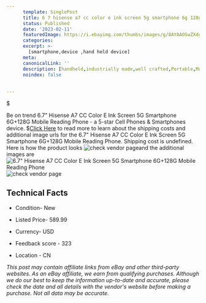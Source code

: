 ```yaml
---
      template: SinglePost
      title: 6 7 hisense a7 cc color e ink screen 5g smartphone 6g 128g mobile reading phone
      status: Published
      date: '2023-02-11'
      featuredImage: https://i.ebayimg.com/thumbs/images/g/8AYAAOSwZXdgwHjg/s-l225.jpg
      categories: 
      excerpt: >-
        [smartphone,device ,hand held device]
      meta:
      canonicalLink: ''
      description: [handheld,industrially made,well crafted,Portable,Mobile,Compact,Convenient,Lightweight,Maneuverable,Man-portable,Miniature,Carriable,Hand-held,Light,Holdable,Transportable,Mobile device,Pocket-sized,On-the-go,Wireless,Cordless,Compact size,Convenient size, smartphone,device ,hand held device]
      noindex: false
      
        
---
```

$

Be on trend 6.7" Hisense A7 CC Color E Ink Screen 5G Smartphone 6G+128G Mobile Reading Phone - a 5-star Cell Phones & Smartphones device.
$[Click Here](https://www.ebay.com/itm/234075441604?hash=item367ffbc9c4%3Ag%3A8AYAAOSwZXdgwHjg&mkevt=1&mkcid=1&mkrid=711-53200-19255-0&campid=%253CePNCampaignId%253E&customid=%253CreferenceId%253E&toolid=10049) to read more to learn about the shipping costs and additional image urls for the 6.7" Hisense A7 CC Color E Ink Screen 5G Smartphone 6G+128G Mobile Reading Phone. Shipping cost is undefined. Here is how the product looks ![check vendor page](https://i.ebayimg.com/thumbs/images/g/8AYAAOSwZXdgwHjg/s-l225.jpg)and the additional images are![6.7" Hisense A7 CC Color E Ink Screen 5G Smartphone 6G+128G Mobile Reading Phone](https://i.ebayimg.com/images/g/8AYAAOSwZXdgwHjg/s-l960.jpg)![check vendor page](https://origin-galleryplus.ebayimg.com/ws/web/234075441604_2_0_1/225x225.jpg,https://origin-galleryplus.ebayimg.com/ws/web/234075441604_3_0_1/225x225.jpg,https://origin-galleryplus.ebayimg.com/ws/web/234075441604_4_0_1/225x225.jpg,https://origin-galleryplus.ebayimg.com/ws/web/234075441604_5_0_1/225x225.jpg,https://origin-galleryplus.ebayimg.com/ws/web/234075441604_6_0_1/225x225.jpg,https://origin-galleryplus.ebayimg.com/ws/web/234075441604_7_0_1/225x225.jpg,https://origin-galleryplus.ebayimg.com/ws/web/234075441604_8_0_1/225x225.jpg,https://origin-galleryplus.ebayimg.com/ws/web/234075441604_9_0_1/225x225.jpg,https://origin-galleryplus.ebayimg.com/ws/web/234075441604_10_0_1/225x225.jpg,https://origin-galleryplus.ebayimg.com/ws/web/234075441604_11_0_1/225x225.jpg,https://origin-galleryplus.ebayimg.com/ws/web/234075441604_12_0_1/225x225.jpg)



 ## Technical Facts 



     
      

 - Condition- New 


      

 - Listed Price- 589.99 


      

 - Currency- USD 


      

 - Feedback score - 323 


      

 - Location - CN 


      
      

 *_This post may contain affiliate links from eBay and other third-party websites. As an eBay affiliate, we earn from qualifying purchases. Although we do our best to keep the information up-to-date and accurate, please check the date and all details with the vendor's website before making a purchase. Not all data may be accurate._*







